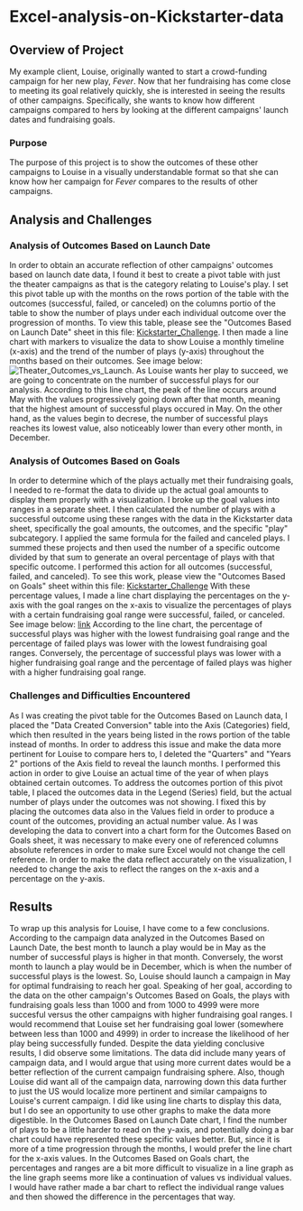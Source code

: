 # Excel-analysis-on-Kickstarter-data
## Overview of Project
My example client, Louise, originally wanted to start a crowd-funding campaign for her new play, *Fever*. Now that her fundraising has come close to meeting its goal relatively quickly, she is interested in seeing the results of other campaigns. Specifically, she wants to know how different campaigns compared to hers by looking at the different campaigns' launch dates and fundraising goals. 
### Purpose
The purpose of this project is to show the outcomes of these other campaigns to Louise in a visually understandable format so that she can know how her campaign for *Fever* compares to the results of other campaigns.
## Analysis and Challenges
### Analysis of Outcomes Based on Launch Date
In order to obtain an accurate reflection of other campaigns' outcomes based on launch date data, I found it best to create a pivot table with just the theater campaigns as that is the category relating to Louise's play. I set this pivot table up with the months on the rows portion of the table with the outcomes (successful, failed, or canceled) on the columns portio of the table to show the number of plays under each individual outcome over the progression of months. To view this table, please see the "Outcomes Based on Launch Date" sheet in this file: [Kickstarter_Challenge](path/to/Kickstarter_Challenge.xlsx).  I then made a line chart with markers to visualize the data to show Louise a monthly timeline (x-axis) and the trend of the number of plays (y-axis) throughout the months based on their outcomes. See image below:  ![Theater_Outcomes_vs_Launch](path/to/Theater_Outcomes_vs_Launch.png).  As Louise wants her play to succeed, we are going to concentrate on the number of successful plays for our analysis. According to this line chart, the peak of the line occurs around May with the values progressively going down after that month, meaning that the highest amount of successful plays occured in May. On the other hand, as the values begin to decrese, the number of successful plays reaches its lowest value, also noticeably lower than every other month, in December.
### Analysis of Outcomes Based on Goals
In order to determine which of the plays actually met their fundraising goals, I needed to re-format the data to divide up the actual goal amounts to display them properly with a visualization. I broke up the goal values into ranges in a separate sheet. I then calculated the number of plays with a successful outcome using these ranges with the data in the Kickstarter data sheet, specifically the goal amounts, the outcomes, and the specific "play" subcategory. I applied the same formula for the failed and canceled plays. I summed these projects and then used the number of a specific outcome divided by that sum to generate an overal percentage of plays with that specific outcome. I performed this action for all outcomes (successful, failed, and canceled). To see this work, please view the "Outcomes Based on Goals" sheet within this file: [Kickstarter_Challenge](path/to/Kickstarter_Challenge.xlsx) With these percentage values, I made a line chart displaying the percentages on the y-axis with the goal ranges on the x-axis to visualize the percentages of plays with a certain fundraising goal range were successful, failed, or canceled. See image below: [link](https://github.com/allysakarr/Excel-analysis-on-Kickstarter-data/blob/master/Resources/Outcomes_vs_Goal.png?raw=true "Outcomes_vs_Goal") According to the line chart, the percentage of successful plays was higher with the lowest fundraising goal range and the percentage of failed plays was lower with the lowest fundraising goal ranges. Conversely, the percentage of successful plays was lower with a higher fundraising goal range and the percentage of failed plays was higher with a higher fundraising goal range.
### Challenges and Difficulties Encountered
As I was creating the pivot table for the Outcomes Based on Launch data, I placed the "Data Created Conversion" table into the Axis (Categories) field, which then resulted in the years being listed in the rows portion of the table instead of months. In order to address this issue and make the data more pertinent for Louise to compare hers to, I deleted the "Quarters" and "Years 2" portions of the Axis field to reveal the launch months. I performed this action in order to give Louise an actual time of the year of when plays obtained certain outcomes. To address the outcomes portion of this pivot table, I placed the outcomes data in the Legend (Series) field, but the actual number of plays under the outcomes was not showing. I fixed this by placing the outcomes data also in the Values field in order to produce a count of the outcomes, providing an actual number value.  As I was developing the data to convert into a chart form for the Outcomes Based on Goals sheet, it was necessary to make every one of referenced columns absolute references in order to make sure Excel would not change the cell reference. In order to make the data reflect accurately on the visualization, I needed to change the axis to reflect the ranges on the x-axis and a percentage on the y-axis. 
## Results
To wrap up this analysis for Louise, I have come to a few conclusions. According to the campaign data analyzed in the Outcomes Based on Launch Date, the best month to launch a play would be in May as the number of successful plays is higher in that month. Conversely, the worst month to launch a play would be in December, which is when the number of successful plays is the lowest. So, Louise should launch a campaign in May for optimal fundraising to reach her goal. Speaking of her goal, according to the data on the other campaign's Outcomes Based on Goals, the plays with fundraising goals less than 1000 and from 1000 to 4999 were more succesful versus the other campaigns with higher fundraising goal ranges. I would recommend that Louise set her fundraising goal lower (somewhere between less than 1000 and 4999) in order to increase the likelihood of her play being successfully funded.  Despite the data yielding conclusive results, I did observe some limitations. The data did include many years of campaign data, and I would argue that using more current dates would be a better reflection of the current campaign fundraising sphere. Also, though Louise did want all of the campaign data, narrowing down this data further to just the US would localize more pertinent and similar campaigns to Louise's current campaign.   I did like using line charts to display this data, but I do see an opportunity to use other graphs to make the data more digestible. In the Outcomes Based on Launch Date chart, I find the number of plays to be a little harder to read on the y-axis, and potentially doing a bar chart could have represented these specific values better. But, since it is more of a time progression through the months, I would prefer the line chart for the x-axis values. In the Outcomes Based on Goals chart, the percentages and ranges are a bit more difficult to visualize in a line graph as the line graph seems more like a continuation of values vs individual values. I would have rather made a bar chart to reflect the individual range values and then showed the difference in the percentages that way.
